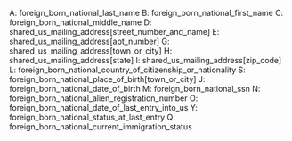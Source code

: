 A: foreign_born_national_last_name
B: foreign_born_national_first_name
C: foreign_born_national_middle_name
D: shared_us_mailing_address[street_number_and_name]
E: shared_us_mailing_address[apt_number]
G: shared_us_mailing_address[town_or_city]
H: shared_us_mailing_address[state]
I: shared_us_mailing_address[zip_code]
L: foreign_born_national_country_of_citizenship_or_nationality
S: foreign_born_national_place_of_birth[town_or_city]
J: foreign_born_national_date_of_birth
M: foreign_born_national_ssn
N: foreign_born_national_alien_registration_number
O: foreign_born_national_date_of_last_entry_into_us
Y: foreign_born_national_status_at_last_entry
Q: foreign_born_national_current_immigration_status
